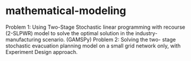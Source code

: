 # mathematical-modeling

Problem 1: Using Two-Stage Stochastic linear programming with recourse (2-SLPWR) model to solve the optimal solution in the industry-manufacturing scenario. (GAMSPy)
Problem 2: Solving the two- stage stochastic evacuation planning model on a small grid network only, with Experiment Design approach.
